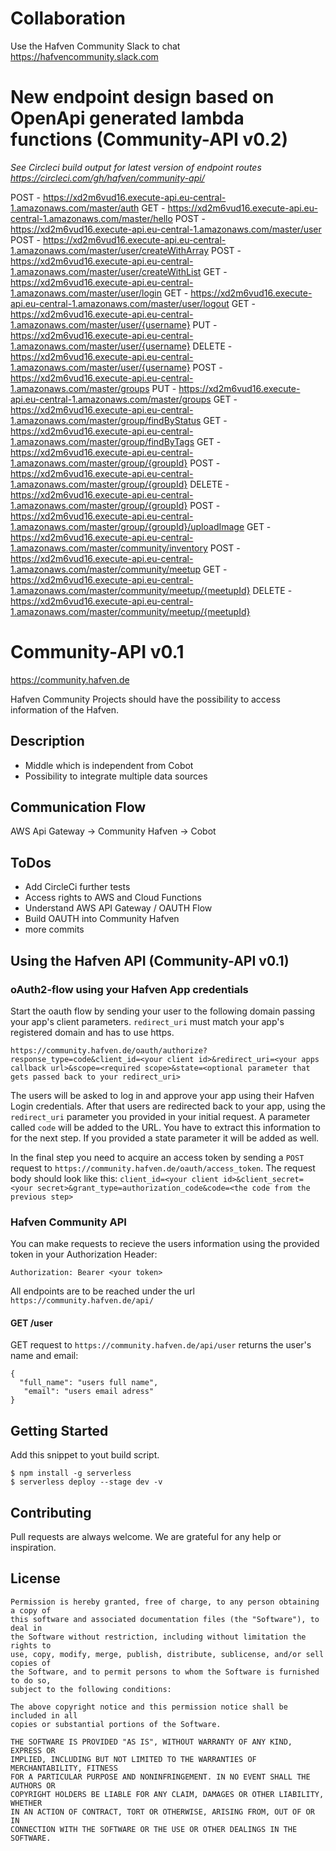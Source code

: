 # Collaboration
Use the Hafven Community Slack to chat
https://hafvencommunity.slack.com


# New endpoint design based on OpenApi generated lambda functions (Community-API v0.2)

*See Circleci build output for latest version of endpoint routes https://circleci.com/gh/hafven/community-api/*

POST - https://xd2m6vud16.execute-api.eu-central-1.amazonaws.com/master/auth
GET - https://xd2m6vud16.execute-api.eu-central-1.amazonaws.com/master/hello
POST - https://xd2m6vud16.execute-api.eu-central-1.amazonaws.com/master/user
POST - https://xd2m6vud16.execute-api.eu-central-1.amazonaws.com/master/user/createWithArray
POST - https://xd2m6vud16.execute-api.eu-central-1.amazonaws.com/master/user/createWithList
GET - https://xd2m6vud16.execute-api.eu-central-1.amazonaws.com/master/user/login
GET - https://xd2m6vud16.execute-api.eu-central-1.amazonaws.com/master/user/logout
GET - https://xd2m6vud16.execute-api.eu-central-1.amazonaws.com/master/user/{username}
PUT - https://xd2m6vud16.execute-api.eu-central-1.amazonaws.com/master/user/{username}
DELETE - https://xd2m6vud16.execute-api.eu-central-1.amazonaws.com/master/user/{username}
POST - https://xd2m6vud16.execute-api.eu-central-1.amazonaws.com/master/groups
PUT - https://xd2m6vud16.execute-api.eu-central-1.amazonaws.com/master/groups
GET - https://xd2m6vud16.execute-api.eu-central-1.amazonaws.com/master/group/findByStatus
GET - https://xd2m6vud16.execute-api.eu-central-1.amazonaws.com/master/group/findByTags
GET - https://xd2m6vud16.execute-api.eu-central-1.amazonaws.com/master/group/{groupId}
POST - https://xd2m6vud16.execute-api.eu-central-1.amazonaws.com/master/group/{groupId}
DELETE - https://xd2m6vud16.execute-api.eu-central-1.amazonaws.com/master/group/{groupId}
POST - https://xd2m6vud16.execute-api.eu-central-1.amazonaws.com/master/group/{groupId}/uploadImage
GET - https://xd2m6vud16.execute-api.eu-central-1.amazonaws.com/master/community/inventory
POST - https://xd2m6vud16.execute-api.eu-central-1.amazonaws.com/master/community/meetup
GET - https://xd2m6vud16.execute-api.eu-central-1.amazonaws.com/master/community/meetup/{meetupId}
DELETE - https://xd2m6vud16.execute-api.eu-central-1.amazonaws.com/master/community/meetup/{meetupId}


# Community-API v0.1
https://community.hafven.de

Hafven Community Projects should have the possibility to access information of the Hafven.

## Description
- Middle which is independent from Cobot
- Possibility to integrate multiple data sources

## Communication Flow
AWS Api Gateway -> Community Hafven -> Cobot

## ToDos
- Add CircleCi further tests
- Access rights to AWS and Cloud Functions
- Understand AWS API Gateway / OAUTH Flow
- Build OAUTH into Community Hafven
- more commits

## Using the Hafven API (Community-API v0.1)

### oAuth2-flow using your Hafven App credentials

Start the oauth flow by sending your user to the following domain passing your app's client parameters. `redirect_uri` must match your app's registered domain and has to use https.
```
https://community.hafven.de/oauth/authorize?response_type=code&client_id=<your client id>&redirect_uri=<your apps callback url>&scope=<required scope>&state=<optional parameter that gets passed back to your redirect_uri>
```
The users will be asked to log in and approve your app using their Hafven Login credentials. After that users are redirected back to your app, using the `redirect_uri` parameter you provided in your initial request. A parameter called `code` will be added to the URL. You have to extract this information to for the next step. If you provided a state parameter it will be added as well.

In the final step you need to acquire an access token by sending a `POST` request to `https://community.hafven.de/oauth/access_token`. The request body should look like this: `client_id=<your client id>&client_secret=<your secret>&grant_type=authorization_code&code=<the code from the previous step>`

### Hafven Community API
You can make requests to recieve the users information using the provided token in your Authorization Header:
```
Authorization: Bearer <your token>
```
All endpoints are to be reached under the url `https://community.hafven.de/api/`

#### GET /user

GET request to `https://community.hafven.de/api/user` returns the user's name and email:
```
{
  "full_name": "users full name",
   "email": "users email adress"
}

```

## Getting Started

Add this snippet to yout build script.

```
$ npm install -g serverless
$ serverless deploy --stage dev -v
```

## Contributing

Pull requests are always welcome. We are grateful for any help or inspiration.

## License

```text
Permission is hereby granted, free of charge, to any person obtaining a copy of
this software and associated documentation files (the "Software"), to deal in
the Software without restriction, including without limitation the rights to
use, copy, modify, merge, publish, distribute, sublicense, and/or sell copies of
the Software, and to permit persons to whom the Software is furnished to do so,
subject to the following conditions:

The above copyright notice and this permission notice shall be included in all
copies or substantial portions of the Software.

THE SOFTWARE IS PROVIDED "AS IS", WITHOUT WARRANTY OF ANY KIND, EXPRESS OR
IMPLIED, INCLUDING BUT NOT LIMITED TO THE WARRANTIES OF MERCHANTABILITY, FITNESS
FOR A PARTICULAR PURPOSE AND NONINFRINGEMENT. IN NO EVENT SHALL THE AUTHORS OR
COPYRIGHT HOLDERS BE LIABLE FOR ANY CLAIM, DAMAGES OR OTHER LIABILITY, WHETHER
IN AN ACTION OF CONTRACT, TORT OR OTHERWISE, ARISING FROM, OUT OF OR IN
CONNECTION WITH THE SOFTWARE OR THE USE OR OTHER DEALINGS IN THE SOFTWARE.
```
